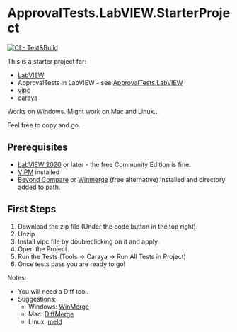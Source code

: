 # ApprovalTests.LabVIEW.StarterProject

[![CI - Test&Build](../../actions/workflows/build.yml/badge.svg)](../../actions/workflows/build.yml)


This is a starter project for:

* [LabVIEW](https://www.ni.com/en-us/shop/labview.html)
* ApprovalTests in LabVIEW - see [ApprovalTests.LabVIEW](https://github.com/approvals/ApprovalTests.LabVIEW)
* [vipc](https://www.vipm.io/package/sas_workshops_lib_vipc_applier_for_g_cli/)
* [caraya](https://www.vipm.io/package/lvos_lib_caraya_cli_extension/)

Works on Windows. Might work on  Mac and Linux... 

Feel free to copy and go...

## Prerequisites

* [LabVIEW 2020](https://www.ni.com/en/support/downloads/software-products/download.labview.html) or later - the free Community Edition is fine.
* [VIPM](https://www.vipm.io/download/) installed
* [Beyond Compare](https://www.scootersoftware.com/) or [Winmerge](https://winmerge.org) (free alternative) installed and directory added to path.

## First Steps

1. Download the zip file (Under the code button in the top right).
2. Unzip
3. Install vipc file by doubleclicking on it and apply.
4. Open the Project.
5. Run the Tests (Tools -> Caraya -> Run All Tests in Project)
6. Once tests pass you are ready to go!

Notes:

* You will need a Diff tool.
* Suggestions: 
    * Windows: [WinMerge](winmerge.org/)
    * Mac: [DiffMerge](https://sourcegear.com/diffmerge/)
    * Linux: [meld](http://meldmerge.org/)

